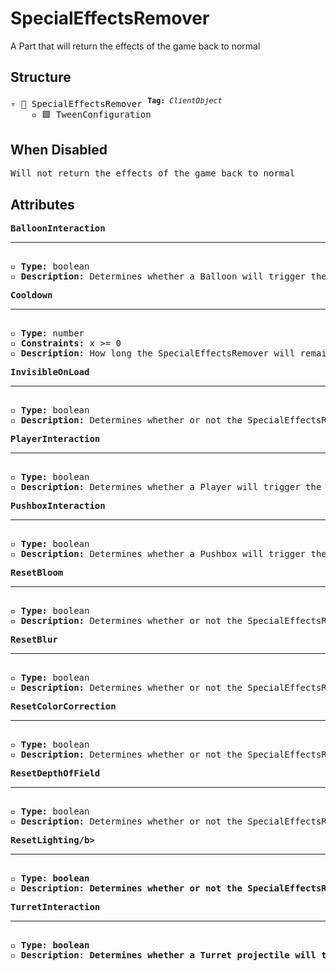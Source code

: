 # SpecialEffectsRemover

A Part that will return the effects of the game back to normal

## Structure
<pre>
▿ 🔲 SpecialEffectsRemover <sup><b>Tag:</b> <i>ClientObject</i></sup>
    ▫️ 🟪 TweenConfiguration
</pre>

## When Disabled
<pre>
Will not return the effects of the game back to normal
</pre>

## Attributes
<pre>
<b>BalloonInteraction</b>  
<hr>
▫️ <b>Type:</b> boolean  
▫️ <b>Description:</b> Determines whether a Balloon will trigger the SpecialEffectsRemover  
</pre>

<pre>
<b>Cooldown</b>  
<hr>
▫️ <b>Type:</b> number  
▫️ <b>Constraints:</b> x >= 0  
▫️ <b>Description:</b> How long the SpecialEffectsRemover will remain inactive after being activated
</pre>

<pre>
<b>InvisibleOnLoad</b>  
<hr>
▫️ <b>Type:</b> boolean  
▫️ <b>Description:</b> Determines whether or not the SpecialEffectsRemover should be invisible when the Tower loads
</pre>

<pre>
<b>PlayerInteraction</b>  
<hr>
▫️ <b>Type:</b> boolean  
▫️ <b>Description:</b> Determines whether a Player will trigger the SpecialEffectsRemover  
</pre>

<pre>
<b>PushboxInteraction</b>  
<hr>
▫️ <b>Type:</b> boolean  
▫️ <b>Description:</b> Determines whether a Pushbox will trigger the SpecialEffectsRemover
</pre>

<pre>
<b>ResetBloom</b>  
<hr>
▫️ <b>Type:</b> boolean  
▫️ <b>Description:</b> Determines whether or not the SpecialEffectsRemover should set default properties of the Bloom
</pre>

<pre>
<b>ResetBlur</b>  
<hr>
▫️ <b>Type:</b> boolean  
▫️ <b>Description:</b> Determines whether or not the SpecialEffectsRemover should set default properties of the Blur
</pre>

<pre>
<b>ResetColorCorrection</b>  
<hr>
▫️ <b>Type:</b> boolean  
▫️ <b>Description:</b> Determines whether or not the SpecialEffectsRemover should set default properties of the ColorCorrection
</pre>

<pre>
<b>ResetDepthOfField</b>  
<hr>
▫️ <b>Type:</b> boolean  
▫️ <b>Description:</b> Determines whether or not the SpecialEffectsRemover should set default properties of the DepthOfField
</pre>

<pre>
<b>ResetLighting/b>  
<hr>
▫️ <b>Type:</b> boolean  
▫️ <b>Description:</b> Determines whether or not the SpecialEffectsRemover should set default properties of the Lighting
</pre>

<pre>
<b>TurretInteraction</b>  
<hr>
▫️ <b>Type:</b> boolean  
▫️ <b>Description:</b> Determines whether a Turret projectile will trigger the SpecialEffectsCreator
</pre>

